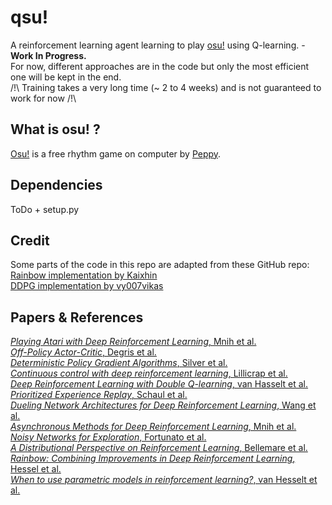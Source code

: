 # qsu!
A reinforcement learning agent learning to play [osu!](https://osu.ppy.sh) using Q-learning. - **Work In Progress.**  
For now, different approaches are in the code but only the most efficient one will be kept in the end.  
/!\ Training takes a very long time (~ 2 to 4 weeks) and is not guaranteed to work for now /!\  


## What is osu! ?  
[Osu!](https://osu.ppy.sh) is a free rhythm game on computer by [Peppy](https://github.com/peppy).



## Dependencies
ToDo + setup.py




## Credit  
Some parts of the code in this repo are adapted from these GitHub repo:  
[Rainbow implementation by Kaixhin](https://github.com/Kaixhin/Rainbow/tree/118c82287f6cfdf48d871e251eca5c75c8417dbc)  
[DDPG implementation by vy007vikas](https://github.com/vy007vikas/PyTorch-ActorCriticRL/)  


## Papers & References
[*Playing Atari with Deep Reinforcement Learning*, Mnih et al.](https://arxiv.org/abs/1312.5602)  
[*Off-Policy Actor-Critic*, Degris et al.](https://arxiv.org/abs/1205.4839)  
[*Deterministic Policy Gradient Algorithms*, Silver et al.](http://proceedings.mlr.press/v32/silver14.pdf)  
[*Continuous control with deep reinforcement learning*,  Lillicrap et al.](https://arxiv.org/abs/1509.02971)  
[*Deep Reinforcement Learning with Double Q-learning*, van Hasselt et al.](https://arxiv.org/abs/1509.06461)  
[*Prioritized Experience Replay*, Schaul et al.](https://arxiv.org/abs/1511.05952)  
[*Dueling Network Architectures for Deep Reinforcement Learning*, Wang et al.](https://arxiv.org/abs/1511.06581)  
[*Asynchronous Methods for Deep Reinforcement Learning*, Mnih et al.](https://arxiv.org/abs/1602.01783)  
[*Noisy Networks for Exploration*, Fortunato et al.](https://arxiv.org/abs/1706.10295)  
[*A Distributional Perspective on Reinforcement Learning*, Bellemare et al.](https://arxiv.org/abs/1707.06887)  
[*Rainbow: Combining Improvements in Deep Reinforcement Learning*, Hessel et al.](https://arxiv.org/abs/1710.02298)  
[*When to use parametric models in reinforcement learning?*, van Hesselt et al.](https://arxiv.org/abs/1906.05243)  

